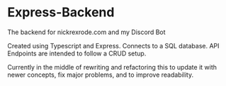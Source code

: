 # Express-Backend
The backend for nickrexrode.com and my Discord Bot

Created using Typescript and Express.  Connects to a SQL database.  API Endpoints are intended to follow a CRUD setup.

Currently in the middle of rewriting and refactoring this to update it with newer concepts, fix major problems, and to improve readability.

